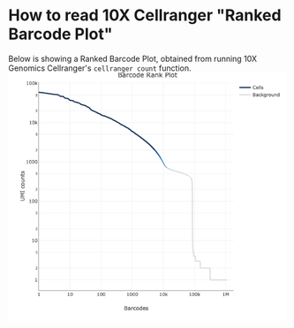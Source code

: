 # How to read 10X Cellranger "Ranked Barcode Plot"
Below is showing a Ranked Barcode Plot, obtained from running 10X Genomics Cellranger's `cellranger count` function. 
![example](RankedBarcodePlot.png)
